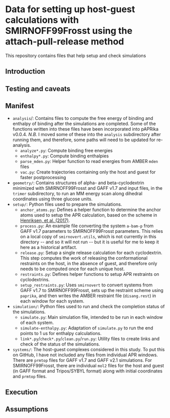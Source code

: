 # Data for setting up host-guest calculations with SMIRNOFF99Frosst using the attach-pull-release method

This repository contains files that help setup and check simulations 

## Introduction

## Testing and caveats

## Manifest
- `analysis`/: Contains files to compute the free energy of binding and enthalpy of binding after the simulations are completed. Some of the functions written into these files have been incorporated into pAPRika v0.0.4. *N.B.* I moved some of these into the `analysis` subdirectory after running them, and therefore, some paths will need to be updated for re-analysis.
    - `analyze*.py`: Compute binding free energies
    - `enthalpy*.py`: Compute binding enthalpies
    - `parse_mden.py`: Helper function to read energies from AMBER `mden` files
    - `vac.py`: Create trajectories containing only the host and guest for faster postprocessing
- `geometry/`: Contains structures of alpha- and beta-cyclodextrin minimized with SMIRNOFF99Frosst and GAFF v1.7 and input files, in the `trimer` subdirectory, to run an MM energy scan along dihedral coordinates using three glucose units.
- `setup/`: Python files used to prepare the simulations.
    - `anchor_atoms.py`: Defines a helper function to determine the anchor atoms used to setup the APR calculation, based on the scheme in [Henriksen, et al. (2017)](https://pubs.acs.org/doi/abs/10.1021/acs.jctc.7b00359).
    - `process.py`: An example file converting the system `a-bam-p` from GAFF v1.7 parameters to SMIRNOFF99Frosst parameters. This relies on a local copy of `smirnovert.utils`, which is not currently in this directory -- and so it will not run -- but it is useful for me to keep it here as a historical artifact.
    - `release.py`: Setup a single release calculation for each cyclodextrin. This step computes the work of releasing the conformational restraints on the host, in the absence of guest, and therefore only needs to be computed once for each unique host.
    - `restraints.py`: Defines helper functions to setup APR restraints on cyclodextrins.
    - `setup_restraints.py`: Uses `smirnovert` to convert systems from GAFF v1.7 to SMIRNOFF99Frosst, sets up the restraint scheme using `paprika`, and then writes the AMBER restraint file (`disang.rest`) in each window for each system.
- `simulation/`: Python files used to run and check the completion status of the simulations.
    - `simulate.py`: Main simulation file, intended to be run in each window of each system.
    - `simulate-enthalpy.py`: Adaptation of `simulate.py` to run the end points to 1 us for enthalpy calculations.
    - `link*.py`/`check*.py`/`clean.py`/`run.py`: Utility files to create links and check of the status of the simulations.
- `systems/`: The host-guest complexes considered in this study. To put this on GitHub, I have not included any files from individual APR windows. There are `prmtop` files for GAFF v1.7 and GAFF v2.1 simulations. For SMIRNOFF99Frosst, there are individual `mol2` files for the host and guest (in GAFF format and Tripos/SYBYL format) along with initial coordinates and `prmtop` files.


## Execution

## Assumptions
